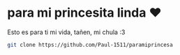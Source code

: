 # para mi princesita linda ♥️
Esto es para ti mi vida, tañen, mi chula :3

 ```bash
git clone https://github.com/Paul-1511/paramiprincesa
